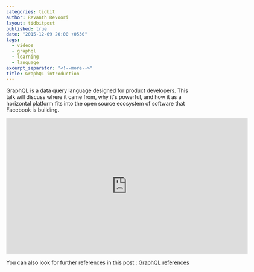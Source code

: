 ```yaml
---
categories: tidbit
author: Revanth Revoori
layout: tidbitpost
published: true
date: "2015-12-09 20:00 +0530"
tags: 
  - videos
  - graphql
  - learning
  - language
excerpt_separator: "<!--more-->"
title: GraphQL introduction
---
```



GraphQL is a data query language designed for product developers. This talk will discuss where it came from, why it's powerful, and how it as a horizontal platform fits into the open source ecosystem of software that Facebook is building.

<div class="video">
<iframe width="640" height="360" src="https://www.youtube.com/embed/LQFQl8EsV3k" frameborder="0" allowfullscreen></iframe>
</div>

You can also look for further references in this post :
<a class="embedly-card" href="http://rrevanth.github.io/reads/getting-started-with-graphql">GraphQL references  <i class="fa fa-external-link"></i></a>

<!--more-->
